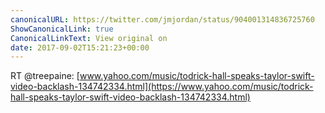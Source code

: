 ```yaml
---
canonicalURL: https://twitter.com/jmjordan/status/904001314836725760
ShowCanonicalLink: true
CanonicalLinkText: View original on
date: 2017-09-02T15:21:23+00:00
---
```

RT @treepaine: [www.yahoo.com/music/todrick-hall-speaks-taylor-swift-video-backlash-134742334.html](https://www.yahoo.com/music/todrick-hall-speaks-taylor-swift-video-backlash-134742334.html)